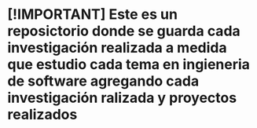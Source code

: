 #  [!IMPORTANT]  Este es un reposictorio donde se guarda cada investigación realizada a medida que estudio cada tema en ingieneria de software agregando cada investigación ralizada y proyectos realizados
